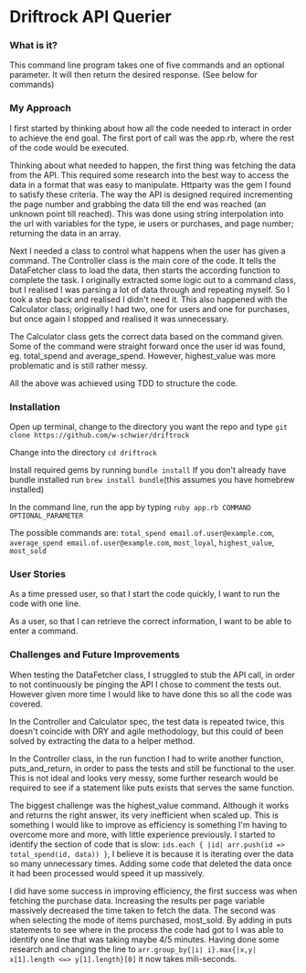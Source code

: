 # Driftrock API Querier

### What is it?

This command line program takes one of five commands and an optional parameter. It will then return the desired response. (See below for commands)


### My Approach

I first started by thinking about how all the code needed to interact in order to achieve the end goal. The first port of call was the app.rb, where the rest of the code would be executed.

Thinking about what needed to happen, the first thing was fetching the data from the API. This required some research into the best way to access the data in a format that was easy to manipulate. Httparty was the gem I found to satisfy these criteria. The way the API is designed required incrementing the page number and grabbing the data till the end was reached (an unknown point till reached). This was done using string interpolation into the url with variables for the type, ie users or purchases, and page number; returning the data in an array.

Next I needed a class to control what happens when the user has given a command. The Controller class is the main core of the code. It tells the DataFetcher class to load the data, then starts the according function to complete the task. I originally extracted some logic out to a command class, but I realised I was parsing a lot of data through and repeating myself. So I took a step back and realised I didn't need it. This also happened with the Calculator class; originally I had two, one for users and one for purchases, but once again I stopped and realised it was unnecessary.

The Calculator class gets the correct data based on the command given. Some of the command were straight forward once the user id was found, eg. total_spend and average_spend. However, highest_value was more problematic and is still rather messy.

All the above was achieved using TDD to structure the code.

### Installation

Open up terminal, change to the directory you want the repo and type ```git clone https://github.com/w-schwier/driftrock```

Change into the directory ```cd driftrock```

Install required gems by running ```bundle install``` If you don't already have bundle installed run ```brew install bundle```(this assumes you have homebrew installed)

In the command line, run the app by typing ```ruby app.rb COMMAND OPTIONAL_PARAMETER```

The possible commands are: ```total_spend email.of.user@example.com```, ```average_spend email.of.user@example.com```, ```most_loyal```, ```highest_value```, ```most_sold```

### User Stories

As a time pressed user, so that I start the code quickly, I want to run the code with one line.

As a user, so that I can retrieve the correct information, I want to be able to enter a command.

### Challenges and Future Improvements

When testing the DataFetcher class, I struggled to stub the API call, in order to not continuously be pinging the API I chose to comment the tests out. However given more time I would like to have done this so all the code was covered.

In the Controller and Calculator spec, the test data is repeated twice, this doesn't coincide with DRY and agile methodology, but this could of been solved by extracting the data to a helper method.

In the Controller class, in the run function I had to write another function, puts_and_return, in order to pass the tests and still be functional to the user. This is not ideal and looks very messy, some further research would be required to see if a statement like puts exists that serves the same function.

The biggest challenge was the highest_value command. Although it works and returns the right answer, its very inefficient when scaled up. This is something I would like to improve as efficiency is something I'm having to overcome more and more, with little experience previously. I started to identify the section of code that is slow: ```ids.each { |id| arr.push(id => total_spend(id, data)) }```, I believe it is because it is iterating over the data so many unnecessary times. Adding some code that deleted the data once it had been processed would speed it up massively.

I did have some success in improving efficiency, the first success was when fetching the purchase data. Increasing the results per page variable massively decreased the time taken to fetch the data. The second was when selecting the mode of items purchased, most_sold. By adding in puts statements to see where in the process the code had got to I was able to identify one line that was taking maybe 4/5 minutes. Having done some research and changing the line to ```arr.group_by{|i| i}.max{|x,y| x[1].length <=> y[1].length}[0]``` it now takes mili-seconds.
